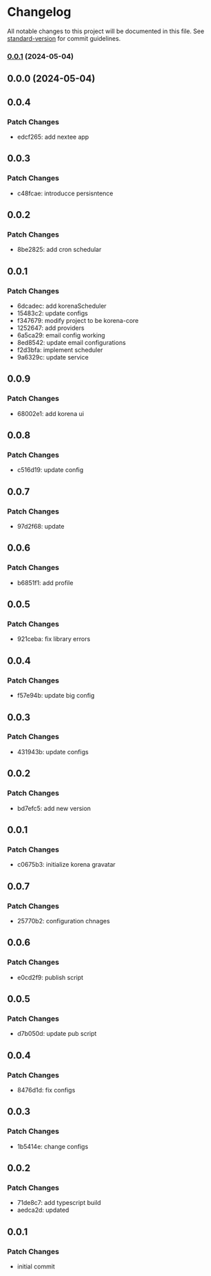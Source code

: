 # Changelog

All notable changes to this project will be documented in this file. See [standard-version](https://github.com/conventional-changelog/standard-version) for commit guidelines.

### [0.0.1](https://github.com/mitch1009/nextee-cli/compare/nextee-cli@0.0.0...nextee-cli@0.0.1) (2024-05-04)

## 0.0.0 (2024-05-04)

## 0.0.4

### Patch Changes

- edcf265: add nextee app

## 0.0.3

### Patch Changes

- c48fcae: introducce persisntence

## 0.0.2

### Patch Changes

- 8be2825: add cron schedular

## 0.0.1

### Patch Changes

- 6dcadec: add korenaScheduler
- 15483c2: update configs
- f347679: modify project to be korena-core
- 1252647: add providers
- 6a5ca29: email config working
- 8ed8542: update email configurations
- f2d3bfa: implement scheduler
- 9a6329c: update service

## 0.0.9

### Patch Changes

- 68002e1: add korena ui

## 0.0.8

### Patch Changes

- c516d19: update config

## 0.0.7

### Patch Changes

- 97d2f68: update

## 0.0.6

### Patch Changes

- b6851f1: add profile

## 0.0.5

### Patch Changes

- 921ceba: fix library errors

## 0.0.4

### Patch Changes

- f57e94b: update big config

## 0.0.3

### Patch Changes

- 431943b: update configs

## 0.0.2

### Patch Changes

- bd7efc5: add new version

## 0.0.1

### Patch Changes

- c0675b3: initialize korena gravatar

## 0.0.7

### Patch Changes

- 25770b2: configuration chnages

## 0.0.6

### Patch Changes

- e0cd2f9: publish script

## 0.0.5

### Patch Changes

- d7b050d: update pub script

## 0.0.4

### Patch Changes

- 8476d1d: fix configs

## 0.0.3

### Patch Changes

- 1b5414e: change configs

## 0.0.2

### Patch Changes

- 71de8c7: add typescript build
- aedca2d: updated

## 0.0.1

### Patch Changes

- initial commit
